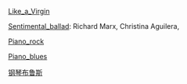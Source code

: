 
[Like_a_Virgin](https://en.wikipedia.org/wiki/Like_a_Virgin_(song)) 

[Sentimental_ballad](https://en.wikipedia.org/wiki/Sentimental_ballad): Richard Marx, Christina Aguilera, 

[Piano_rock](https://en.wikipedia.org/wiki/Piano_rock)

[Piano_blues](https://en.wikipedia.org/wiki/Piano_blues)

[钢琴布鲁斯](http://www.xiami.com/genre/detail/sid/130)

